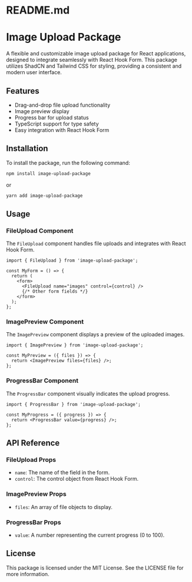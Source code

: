 # README.md

# Image Upload Package

A flexible and customizable image upload package for React applications, designed to integrate seamlessly with React Hook Form. This package utilizes ShadCN and Tailwind CSS for styling, providing a consistent and modern user interface.

## Features

- Drag-and-drop file upload functionality
- Image preview display
- Progress bar for upload status
- TypeScript support for type safety
- Easy integration with React Hook Form

## Installation

To install the package, run the following command:

```bash
npm install image-upload-package
```

or

```bash
yarn add image-upload-package
```

## Usage

### FileUpload Component

The `FileUpload` component handles file uploads and integrates with React Hook Form.

```tsx
import { FileUpload } from 'image-upload-package';

const MyForm = () => {
  return (
    <form>
      <FileUpload name="images" control={control} />
      {/* Other form fields */}
    </form>
  );
};
```

### ImagePreview Component

The `ImagePreview` component displays a preview of the uploaded images.

```tsx
import { ImagePreview } from 'image-upload-package';

const MyPreview = ({ files }) => {
  return <ImagePreview files={files} />;
};
```

### ProgressBar Component

The `ProgressBar` component visually indicates the upload progress.

```tsx
import { ProgressBar } from 'image-upload-package';

const MyProgress = ({ progress }) => {
  return <ProgressBar value={progress} />;
};
```

## API Reference

### FileUpload Props

- `name`: The name of the field in the form.
- `control`: The control object from React Hook Form.

### ImagePreview Props

- `files`: An array of file objects to display.

### ProgressBar Props

- `value`: A number representing the current progress (0 to 100).

## License

This package is licensed under the MIT License. See the LICENSE file for more information.